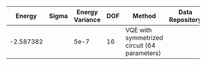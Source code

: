 | Energy             | Sigma   | Energy Variance   | DOF | Method                                                       | Data Repository |
|--------------------|---------|-------------------|-----|--------------------------------------------------------------|-----------------|
| -2.587382          |         | 5e-7              | 16  | VQE with symmetrized circuit (64 parameters)                 |                 |
